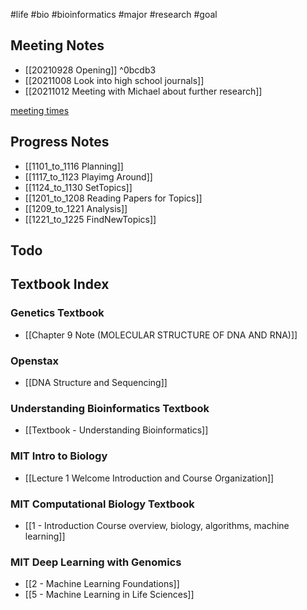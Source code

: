#life #bio #bioinformatics #major #research #goal 

## Meeting Notes
- [[20210928 Opening]] ^0bcdb3
- [[20211008 Look into high school journals]]
- [[20211012 Meeting with Michael about further research]]

[meeting times](https://docs.google.com/spreadsheets/d/1LP7iReCgUX04sFIZl7Jh3l_JwyVIyS4HfVcJXRDgWfE/edit?usp=sharing)


## Progress Notes
- [[1101_to_1116 Planning]]
- [[1117_to_1123 Playimg Around]]
- [[1124_to_1130 SetTopics]]
- [[1201_to_1208 Reading Papers for Topics]]
- [[1209_to_1221 Analysis]]
- [[1221_to_1225 FindNewTopics]]

## Todo

## Textbook Index
### Genetics Textbook
- [[Chapter 9 Note (MOLECULAR STRUCTURE OF DNA AND RNA)]]
### Openstax 
- [[DNA Structure and Sequencing]]

### Understanding Bioinformatics Textbook
- [[Textbook - Understanding Bioinformatics]]

### MIT Intro to Biology
- [[Lecture 1 Welcome Introduction and Course Organization]]

### MIT Computational Biology Textbook
- [[1 - Introduction Course overview, biology, algorithms, machine learning]]

### MIT Deep Learning with Genomics
- [[2 - Machine Learning Foundations]]
- [[5 - Machine Learning in Life Sciences]]



